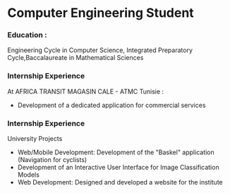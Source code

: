 # Computer Engineering Student
### Education : 
Engineering Cycle in Computer Science, Integrated Preparatory Cycle,Baccalaureate in Mathematical
Sciences

### Internship Experience
At AFRICA TRANSIT MAGASIN CALE - ATMC Tunisie : 
- Development of a dedicated application for commercial services
### Internship Experience
University Projects 
- Web/Mobile Development: Development of the "Baskel" application (Navigation for cyclists)
- Development of an Interactive User Interface for Image Classification Models
- Web Development: Designed and developed a website for the institute


